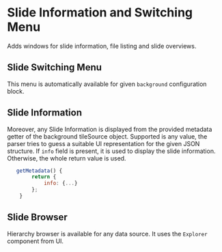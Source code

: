 # Slide Information and Switching Menu

Adds windows for slide information, file listing and slide overviews.

## Slide Switching Menu
This menu is automatically available for given ``background`` configuration block.

## Slide Information
Moreover, any Slide Information is displayed from the provided metadata getter of the background
tileSource object. Supported is any value, the parser tries to guess a suitable UI representation
for the given JSON structure. If ``info`` field is present, it is used to display the slide information.
Otherwise, the whole return value is used.

``````js
   getMetadata() {
        return {
            info: {...}
        };
    }
``````

## Slide Browser
Hierarchy browser is available for any data source. It uses the ``Explorer`` component from UI.
